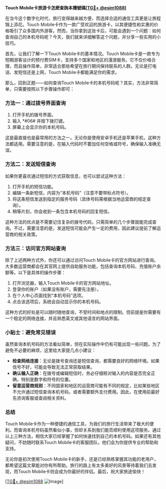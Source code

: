 **Touch Mobile卡旅游卡怎麽查詢本機號碼[[TG💪+ @esim1088](https://t.me/s/esim1088)]**

在当今这个数字化时代，旅行变得越来越方便，而选择合适的通信工具更是让旅程锦上添花。Touch Mobile卡作为一款广受欢迎的旅游卡，以其便捷性和实惠的价格吸引了众多国内外游客。然而，当你拿到这张卡后，可能会遇到一个问题：如何查询自己的本机号码呢？今天，我们就来详细解答这个问题，并分享一些实用的小技巧。

首先，让我们了解一下Touch Mobile卡的基本情况。Touch Mobile卡是一款专为短期游客设计的预付费SIM卡，支持多个国家和地区的漫游服务。它不仅价格合理，而且操作简单，非常适合那些希望在旅行期间保持联系的人群。无论是打电话、发短信还是上网，Touch Mobile卡都能满足你的需求。

那么，回到正题——如何查询Touch Mobile卡的本机号码呢？其实，方法非常简单，只需要按照以下步骤操作即可：

### 方法一：通过拨号界面查询

1. 打开手机的拨号界面。
2. 输入 *#06# 并按下拨打键。
3. 屏幕上会显示你的本机号码。

这是最直接也是最常用的方法之一。无论你是使用安卓手机还是苹果手机，这种方法都适用。需要注意的是，在输入代码时不要加任何空格或符号，确保输入准确无误。

### 方法二：发送短信查询

如果你更喜欢通过短信的方式获取信息，也可以尝试这种方法：

1. 打开手机的短信功能。
2. 编辑一条新短信，内容为“本机号码”（注意不要带标点符号）。
3. 将这条短信发送到指定的服务号码（具体号码需根据当地运营商的规定查询）。
4. 稍等片刻，你会收到一条包含本机号码的回复短信。

这种方法的优点是不需要记住复杂的拨号代码，只需简单的几个步骤就能完成查询。不过，需要注意的是，发送短信可能会产生一定的费用，因此建议提前了解运营商的相关政策。

### 方法三：访问官方网站查询

除了上述两种方式外，你还可以通过访问Touch Mobile卡的官方网站进行查询。大多数运营商都会在其官网上提供自助服务功能，包括查询本机号码、充值账户余额等。以下是具体的操作步骤：

1. 打开浏览器，输入Touch Mobile卡的官方网站地址。
2. 登录你的账户（如果没有账户，需要先注册）。
3. 在个人中心页面找到“本机号码”选项。
4. 点击该选项后，系统会自动显示你的本机号码。

这种方式的好处是可以随时随地查询，不受时间和地点的限制。但前提是你需要有一个稳定的网络连接，并且熟悉英文或其他语言的网站界面。

### 小贴士：避免常见错误

虽然查询本机号码的方法看似简单，但在实际操作中仍有可能出现一些问题。为了避免不必要的麻烦，这里给大家提几点小建议：

- **检查网络连接**：无论是拨号查询还是短信查询，都需要良好的网络环境。如果信号不好，可能会导致无法正常获取结果。
- **确认输入正确**：在拨号或编辑短信时，务必仔细核对输入的内容是否完全正确，特别是数字和符号的位置。
- **留意运营商规则**：不同国家和地区的运营商可能有不同的规定，比如某些地区不允许通过短信查询本机号码，或者需要额外支付费用。因此，在使用前最好先咨询客服或查阅相关资料。

### 总结

Touch Mobile卡作为一种便捷的通信工具，为我们的旅行生活带来了极大的便利。而查询本机号码虽然看似小事，但却关系到我们能否顺利使用这项服务。通过以上三种方法，相信大家已经掌握了如何快速找到自己的本机号码。如果还有其他疑问，不妨随时联系Touch Mobile卡的客服团队，他们会为你提供专业的帮助和支持。

无论你是初次使用Touch Mobile卡的新手，还是已经熟练掌握其功能的老用户，都希望这篇文章能对你有所帮助。旅行的路上有太多美好的风景等待着我们去发现，而Touch Mobile卡则会成为你最好的伴侣。最后，祝大家旅途愉快！

[[TG💪+ @esim1088](https://t.me/s/esim1088) ![Image](https://i.postimg.cc/4NQfJmqS/Snipaste-2025-05-13-00-14-12.png)]